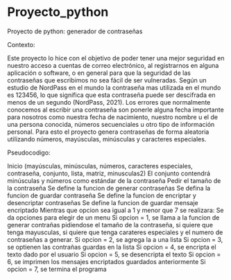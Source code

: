 # Proyecto_python

Proyecto de python: generador de contraseñas

Contexto:

Este proyecto lo hice con el objetivo de poder tener una mejor seguridad en nuestro acceso a cuentas de correo electrónico, al registrarnos en alguna aplicación o software, o en general para que la seguridad de las contraseñas que escribimos no sea fácil de ser vulneradas. 
Según un estudio de NordPass en el mundo la contraseña mas utilizada en el mundo es 123456, lo que significa que esta contraseña puede ser descifrada en menos de un segundo (NordPass, 2021).
Los errores que normalmente conocemos al escribir una contraseña son ponerle alguna fecha importante para nosotros como nuestra fecha de nacimiento, nuestro nombre u el de una persona conocida, números secuenciales u otro tipo de información personal. Para esto el proyecto genera contraseñas de forma aleatoria utilizando números, mayúsculas, minúsculas y caracteres especiales. 

Pseudocodigo:

Inicio (mayúsculas, minúsculas, números, caracteres especiales, contraseña, conjunto, lista, matriz, minusculas2) El conjunto contendrá minúsculas y números como estándar de la contraseña Pedir el tamaño de la contraseña
Se define la funcion de generar contraseñas
Se defina la funcion de guardar contraseña 
Se define la funcion de encriptar y desencriptar contraseñas
Se define la funcion de guardar mensaje encriptado
Mientras que opcion sea igual a 1 y menor que 7 se realizara:
  Se da opciones para elegir de un menu
  Si opcion = 1, se llama a la funcion de generar contrañas pidiendose el tamaño de la contraseña, si quiere que tenga mayusculas, si quiere que tenga carateres    especiales y el numero de contraseñas a generar.
  Si opcion = 2, se agrega la a una lista
  Si opcion = 3, se optienen las contrañas guardas en la lista
  Si opcion = 4, se encripta el texto dado por el usuario
  Si opcion = 5, se desencripta el texto
  Si opcion = 6, se imprimen los mensajes encriptados guardados anteriormente
  Si opcion = 7, se termina el programa
